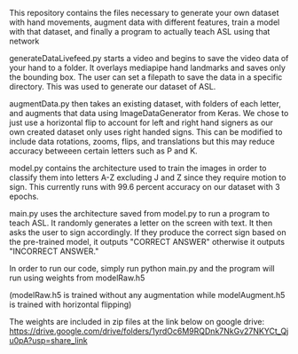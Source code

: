 This repository contains the files necessary to generate your own dataset with hand movements, augment data with different features, train a model with that dataset, and finally a program to actually teach ASL using that network

generateDataLivefeed.py starts a video and begins to save the video data of your hand to a folder. It overlays mediapipe hand landmarks and saves only the bounding box. The user can set a filepath to save the data in a specific directory. This was used to generate our dataset of ASL. 

augmentData.py then takes an existing dataset, with folders of each letter, and augments that data using ImageDataGenerator from Keras. We chose to just use a horizontal flip to account for left and right hand signers as our own created dataset only uses right handed signs. This can be modified to include data rotations, zooms, flips, and translations but this may reduce accuracy betweeen certain letters such as P and K.

model.py contains the architecture used to train the images in order to classify them into letters A-Z excluding J and Z since they require motion to sign. This currently runs with 99.6 percent accuracy on our dataset with 3 epochs.

main.py uses the architecture saved from model.py to run a program to teach ASL. It randomly generates a letter on the screen with text. It then asks the user to sign accordingly. If they produce the correct sign based on the pre-trained model, it outputs "CORRECT ANSWER" otherwise it outputs "INCORRECT ANSWER." 

In order to run our code, simply run python main.py and the program will run using weights from modelRaw.h5

(modelRaw.h5 is trained without any augmentation while modelAugment.h5 is trained with horizontal flipping)

The weights are included in zip files at the link below on google drive:
https://drive.google.com/drive/folders/1yrdOc6M9RQDnk7NkGv27NKYCt_Qju0pA?usp=share_link
